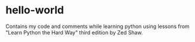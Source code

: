 # hello-world
Contains my code and comments while learning python using lessons from "Learn Python the Hard Way" third edition by Zed Shaw.
